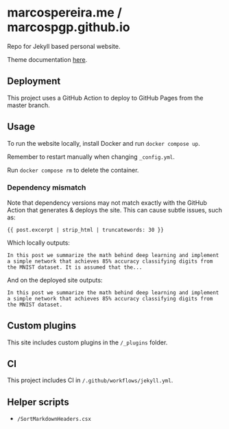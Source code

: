 # marcospereira.me / marcospgp.github.io

Repo for Jekyll based personal website.

Theme documentation [here](PIXYLL.md).

## Deployment

This project uses a GitHub Action to deploy to GitHub Pages from the master branch.

## Usage

To run the website locally, install Docker and run `docker compose up`.

Remember to restart manually when changing `_config.yml`.

Run `docker compose rm` to delete the container.

### Dependency mismatch

Note that dependency versions may not match exactly with the GitHub Action that generates & deploys the site. This can cause subtle issues, such as:

`{{ post.excerpt | strip_html | truncatewords: 30 }}`

Which locally outputs:

```text
In this post we summarize the math behind deep learning and implement a simple network that achieves 85% accuracy classifying digits from the MNIST dataset. It is assumed that the...
```

And on the deployed site outputs:

```text
In this post we summarize the math behind deep learning and implement a simple network that achieves 85% accuracy classifying digits from the MNIST dataset.
```

## Custom plugins

This site includes custom plugins in the `/_plugins` folder.

## CI

This project includes CI in `/.github/workflows/jekyll.yml`.

## Helper scripts

- `/SortMarkdownHeaders.csx`
